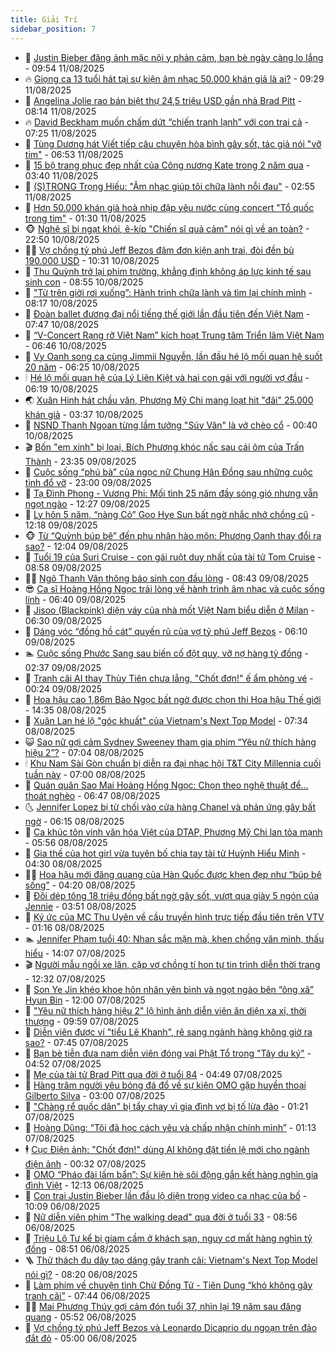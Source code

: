 ```yaml
---
title: Giải Trí
sidebar_position: 7
---
```


<!-- dantri-giai-tri:START -->
- 🤩 [Justin Bieber đăng ảnh mặc nội y phản cảm, bạn bè ngày càng lo lắng](https://dantri.com.vn/giai-tri/justin-bieber-dang-anh-mac-noi-y-phan-cam-ban-be-ngay-cang-lo-lang-20250811110949314.htm) - 09:54 11/08/2025
- 🔥 [Giọng ca 13 tuổi hát tại sự kiện âm nhạc 50.000 khán giả là ai?](https://dantri.com.vn/giai-tri/giong-ca-13-tuoi-hat-tai-su-kien-am-nhac-50000-khan-gia-la-ai-20250811153136876.htm) - 09:29 11/08/2025
- 🚀 [Angelina Jolie rao bán biệt thự 24,5 triệu USD gần nhà Brad Pitt](https://dantri.com.vn/giai-tri/angelina-jolie-rao-ban-biet-thu-245-trieu-usd-gan-nha-brad-pitt-20250811120014549.htm) - 08:14 11/08/2025
- 🔥 [David Beckham muốn chấm dứt “chiến tranh lạnh” với con trai cả](https://dantri.com.vn/giai-tri/david-beckham-muon-cham-dut-chien-tranh-lanh-voi-con-trai-ca-20250811101331171.htm) - 07:25 11/08/2025
- 🌈 [Tùng Dương hát Viết tiếp câu chuyện hòa bình gây sốt, tác giả nói &quot;vỡ tim&quot;](https://dantri.com.vn/giai-tri/tung-duong-hat-viet-tiep-cau-chuyen-hoa-binh-gay-sot-tac-gia-noi-vo-tim-20250811122619358.htm) - 06:53 11/08/2025
- 📝 [15 bộ trang phục đẹp nhất của Công nương Kate trong 2 năm qua](https://dantri.com.vn/giai-tri/15-bo-trang-phuc-dep-nhat-cua-cong-nuong-kate-trong-2-nam-qua-20250806182446627.htm) - 03:40 11/08/2025
- 💪 [&lpar;S&rpar;TRONG Trọng Hiếu: &quot;Âm nhạc giúp tôi chữa lành nỗi đau&quot;](https://dantri.com.vn/giai-tri/strong-trong-hieu-am-nhac-giup-toi-chua-lanh-noi-dau-20250810103712055.htm) - 02:55 11/08/2025
- 🤡 [Hơn 50.000 khán giả hoà  nhịp đập yêu nước cùng concert &quot;Tổ quốc trong tim&quot;](https://dantri.com.vn/giai-tri/hon-50000-khan-gia-hoa-nhip-dap-yeu-nuoc-cung-concert-to-quoc-trong-tim-20250811082059920.htm) - 01:30 11/08/2025
- 🐵 [Nghệ sĩ bị ngạt khói, ê-kíp &quot;Chiến sĩ quả cảm&quot; nói gì về an toàn?](https://dantri.com.vn/giai-tri/nghe-si-bi-ngat-khoi-e-kip-chien-si-qua-cam-noi-gi-ve-an-toan-20250810223136594.htm) - 22:50 10/08/2025
- 🧑‍🏫 [Vợ chồng tỷ phú Jeff Bezos đâm đơn kiện anh trai, đòi đền bù 190.000 USD](https://dantri.com.vn/giai-tri/vo-chong-ty-phu-jeff-bezos-dam-don-kien-anh-trai-doi-den-bu-190000-usd-20250810113701992.htm) - 10:31 10/08/2025
- 💂 [Thu Quỳnh trở lại phim trường, khẳng định không áp lực kinh tế sau sinh con](https://dantri.com.vn/giai-tri/thu-quynh-tro-lai-phim-truong-khang-dinh-khong-ap-luc-kinh-te-sau-sinh-con-20250810131653727.htm) - 08:55 10/08/2025
- 🤠 [&quot;Từ trên giời rơi xuống”: Hành trình chữa lành và tìm lại chính mình](https://dantri.com.vn/giai-tri/tu-tren-gioi-roi-xuong-hanh-trinh-chua-lanh-va-tim-lai-chinh-minh-20250810001822443.htm) - 08:17 10/08/2025
- 🫶 [Đoàn ballet đương đại nổi tiếng thế giới lần đầu tiên đến Việt Nam](https://dantri.com.vn/giai-tri/doan-ballet-duong-dai-noi-tieng-the-gioi-lan-dau-tien-den-viet-nam-20250810122310022.htm) - 07:47 10/08/2025
- 🦏 [“V-Concert Rạng rỡ Việt Nam” kích hoạt Trung tâm Triển lãm Việt Nam](https://dantri.com.vn/giai-tri/v-concert-rang-ro-viet-nam-kich-hoat-trung-tam-trien-lam-viet-nam-20250810125943099.htm) - 06:46 10/08/2025
- 🧰 [Vy Oanh song ca cùng Jimmii Nguyễn, lần đầu hé lộ mối quan hệ suốt 20 năm](https://dantri.com.vn/giai-tri/vy-oanh-song-ca-cung-jimmii-nguyen-lan-dau-he-lo-moi-quan-he-suot-20-nam-20250810102231692.htm) - 06:25 10/08/2025
- 🕯 [Hé lộ mối quan hệ của Lý Liên Kiệt và hai con gái với người vợ đầu](https://dantri.com.vn/giai-tri/he-lo-moi-quan-he-cua-ly-lien-kiet-va-hai-con-gai-voi-nguoi-vo-dau-20250810105059809.htm) - 06:19 10/08/2025
- 🌏 [Xuân Hinh hát chầu văn, Phương Mỹ Chi mang loạt hit &quot;đãi&quot; 25.000 khán giả](https://dantri.com.vn/giai-tri/xuan-hinh-hat-chau-van-phuong-my-chi-mang-loat-hit-dai-25000-khan-gia-20250810095955227.htm) - 03:37 10/08/2025
- 🌈 [NSND Thanh Ngoan từng lầm tưởng &quot;Súy Vân&quot; là vở chèo cổ](https://dantri.com.vn/giai-tri/nsnd-thanh-ngoan-tung-lam-tuong-suy-van-la-vo-cheo-co-20250810012124025.htm) - 00:40 10/08/2025
- 🎬 [Bốn &quot;em xinh&quot; bị loại, Bích Phương khóc nấc sau cái ôm của Trấn Thành](https://dantri.com.vn/giai-tri/bon-em-xinh-bi-loai-bich-phuong-khoc-nac-sau-cai-om-cua-tran-thanh-20250810011624652.htm) - 23:35 09/08/2025
- 👀 [Cuộc sống “phú bà” của ngọc nữ Chung Hân Đồng sau những cuộc tình đổ vỡ](https://dantri.com.vn/giai-tri/cuoc-song-phu-ba-cua-ngoc-nu-chung-han-dong-sau-nhung-cuoc-tinh-do-vo-20250807103134245.htm) - 23:00 09/08/2025
- 🧰 [Tạ Đình Phong - Vương Phi: Mối tình 25 năm đầy sóng gió nhưng vẫn ngọt ngào](https://dantri.com.vn/giai-tri/ta-dinh-phong-vuong-phi-moi-tinh-25-nam-day-song-gio-nhung-van-ngot-ngao-20250807213405519.htm) - 12:27 09/08/2025
- 🧰 [Ly hôn 5 năm, “nàng Cỏ” Goo Hye Sun bất ngờ nhắc nhở chồng cũ](https://dantri.com.vn/giai-tri/ly-hon-5-nam-nang-co-goo-hye-sun-bat-ngo-nhac-nho-chong-cu-20250809130945233.htm) - 12:18 09/08/2025
- 🐵 [Từ “Quỳnh búp bê” đến phu nhân hào môn: Phương Oanh thay đổi ra sao?](https://dantri.com.vn/giai-tri/tu-quynh-bup-be-den-phu-nhan-hao-mon-phuong-oanh-thay-doi-ra-sao-20250804212616991.htm) - 12:04 09/08/2025
- 🐘 [Tuổi 19 của Suri Cruise - con gái ruột duy nhất của tài tử Tom Cruise](https://dantri.com.vn/giai-tri/tuoi-19-cua-suri-cruise-con-gai-ruot-duy-nhat-cua-tai-tu-tom-cruise-20250809110434575.htm) - 08:58 09/08/2025
- 🧑‍💻 [Ngô Thanh Vân thông báo sinh con đầu lòng](https://dantri.com.vn/giai-tri/ngo-thanh-van-thong-bao-sinh-con-dau-long-20250809151735282.htm) - 08:43 09/08/2025
- 😎 [Ca sĩ Hoàng Hồng Ngọc trải lòng về hành trình âm nhạc và cuộc sống lính](https://dantri.com.vn/giai-tri/ca-si-hoang-hong-ngoc-trai-long-ve-hanh-trinh-am-nhac-va-cuoc-song-linh-20250809125500991.htm) - 06:40 09/08/2025
- 🧰 [Jisoo &lpar;Blackpink&rpar; diện váy của nhà mốt Việt Nam biểu diễn ở Milan](https://dantri.com.vn/giai-tri/jisoo-blackpink-dien-vay-cua-nha-mot-viet-nam-bieu-dien-o-milan-20250809110341094.htm) - 06:30 09/08/2025
- 🧰 [Dáng vóc “đồng hồ cát” quyến rũ của vợ tỷ phú Jeff Bezos](https://dantri.com.vn/giai-tri/dang-voc-dong-ho-cat-quyen-ru-cua-vo-ty-phu-jeff-bezos-20250809101522806.htm) - 06:10 09/08/2025
- 🏊 [Cuộc sống Phước Sang sau biến cố đột quỵ, vỡ nợ hàng tỷ đồng](https://dantri.com.vn/giai-tri/cuoc-song-phuoc-sang-sau-bien-co-dot-quy-vo-no-hang-ty-dong-20250808220142367.htm) - 02:37 09/08/2025
- 🌋 [Tranh cãi AI thay Thùy Tiên chưa lắng, &quot;Chốt đơn!&quot; ế ẩm phòng vé](https://dantri.com.vn/giai-tri/tranh-cai-ai-thay-thuy-tien-chua-lang-chot-don-e-am-phong-ve-20250809062110888.htm) - 00:24 09/08/2025
- 🔭 [Hoa hậu cao 1,86m Bảo Ngọc bất ngờ được chọn thi Hoa hậu Thế giới](https://dantri.com.vn/giai-tri/hoa-hau-cao-186m-bao-ngoc-bat-ngo-duoc-chon-thi-hoa-hau-the-gioi-20250808205543510.htm) - 14:35 08/08/2025
- 📝 [Xuân Lan hé lộ &quot;góc khuất&quot; của Vietnam&#39;s Next Top Model](https://dantri.com.vn/giai-tri/xuan-lan-he-lo-goc-khuat-cua-vietnams-next-top-model-20250808092735379.htm) - 07:34 08/08/2025
- 😺 [Sao nữ gợi cảm Sydney Sweeney tham gia phim “Yêu nữ thích hàng hiệu 2”?](https://dantri.com.vn/giai-tri/sao-nu-goi-cam-sydney-sweeney-tham-gia-phim-yeu-nu-thich-hang-hieu-2-20250808134134233.htm) - 07:04 08/08/2025
- 🕯 [Khu Nam Sài Gòn chuẩn bị diễn ra đại nhạc hội T&amp;T City Millennia cuối tuần này](https://dantri.com.vn/giai-tri/khu-nam-sai-gon-chuan-bi-dien-ra-dai-nhac-hoi-tt-city-millennia-cuoi-tuan-nay-20250808113616446.htm) - 07:00 08/08/2025
- 🦄 [Quán quân Sao Mai Hoàng Hồng Ngọc: Chọn theo nghệ thuật để... thoát nghèo](https://dantri.com.vn/giai-tri/quan-quan-sao-mai-hoang-hong-ngoc-chon-theo-nghe-thuat-de-thoat-ngheo-20250808114644894.htm) - 06:47 08/08/2025
- 🌜 [Jennifer Lopez bị từ chối vào cửa hàng Chanel và phản ứng gây bất ngờ](https://dantri.com.vn/giai-tri/jennifer-lopez-bi-tu-choi-vao-cua-hang-chanel-va-phan-ung-gay-bat-ngo-20250808113926204.htm) - 06:15 08/08/2025
- 👹 [Ca khúc tôn vinh văn hóa Việt của DTAP, Phương Mỹ Chi lan tỏa mạnh](https://dantri.com.vn/giai-tri/ca-khuc-ton-vinh-van-hoa-viet-cua-dtap-phuong-my-chi-lan-toa-manh-20250808125010762.htm) - 05:56 08/08/2025
- 🚀 [Gia thế của hot girl vừa tuyên bố chia tay tài tử Huỳnh Hiểu Minh](https://dantri.com.vn/giai-tri/gia-the-cua-hot-girl-vua-tuyen-bo-chia-tay-tai-tu-huynh-hieu-minh-20250808104555863.htm) - 04:30 08/08/2025
- 🧑‍💻 [Hoa hậu mới đăng quang của Hàn Quốc được khen đẹp như “búp bê sống”](https://dantri.com.vn/giai-tri/hoa-hau-moi-dang-quang-cua-han-quoc-duoc-khen-dep-nhu-bup-be-song-20250808094940919.htm) - 04:20 08/08/2025
- 🦩 [Đôi dép tông 18 triệu đồng bất ngờ gây sốt, vượt qua giày 5 ngón của Jennie](https://dantri.com.vn/giai-tri/doi-dep-tong-18-trieu-dong-bat-ngo-gay-sot-vuot-qua-giay-5-ngon-cua-jennie-20250802130911551.htm) - 03:51 08/08/2025
- 💫 [Ký ức của MC Thu Uyên về cầu truyền hình trực tiếp đầu tiên trên VTV](https://dantri.com.vn/giai-tri/ky-uc-cua-mc-thu-uyen-ve-cau-truyen-hinh-truc-tiep-dau-tien-tren-vtv-20250807231454338.htm) - 01:16 08/08/2025
- 🏊 [Jennifer Phạm tuổi 40: Nhan sắc mặn mà, khen chồng văn minh, thấu hiểu](https://dantri.com.vn/giai-tri/jennifer-pham-tuoi-40-nhan-sac-man-ma-khen-chong-van-minh-thau-hieu-20250806163325628.htm) - 14:07 07/08/2025
- 🎬 [Người mẫu ngồi xe lăn, cặp vợ chồng tí hon tự tin trình diễn thời trang](https://dantri.com.vn/giai-tri/nguoi-mau-ngoi-xe-lan-cap-vo-chong-ti-hon-tu-tin-trinh-dien-thoi-trang-20250807152328633.htm) - 12:32 07/08/2025
- 💃 [Son Ye Jin khéo khoe hôn nhân yên bình và ngọt ngào bên “ông xã” Hyun Bin](https://dantri.com.vn/giai-tri/son-ye-jin-kheo-khoe-hon-nhan-yen-binh-va-ngot-ngao-ben-ong-xa-hyun-bin-20250807112140684.htm) - 12:00 07/08/2025
- 🌊 [&quot;Yêu nữ thích hàng hiệu 2&quot; lộ hình ảnh diễn viên ăn diện xa xỉ, thời thượng](https://dantri.com.vn/giai-tri/yeu-nu-thich-hang-hieu-2-lo-hinh-anh-dien-vien-an-dien-xa-xi-thoi-thuong-20250804233503760.htm) - 09:59 07/08/2025
- 🧰 [Diễn viên được ví &quot;tiểu Lê Khanh&quot;, rẽ sang ngành hàng không giờ ra sao?](https://dantri.com.vn/giai-tri/dien-vien-duoc-vi-tieu-le-khanh-re-sang-nganh-hang-khong-gio-ra-sao-20250806152958620.htm) - 07:45 07/08/2025
- 🦣 [Bạn bè tiễn đưa nam diễn viên đóng vai Phật Tổ trong &quot;Tây du ký&quot;](https://dantri.com.vn/giai-tri/ban-be-tien-dua-nam-dien-vien-dong-vai-phat-to-trong-tay-du-ky-20250807095048606.htm) - 04:52 07/08/2025
- 🥷 [Mẹ của tài tử Brad Pitt qua đời ở tuổi 84](https://dantri.com.vn/giai-tri/me-cua-tai-tu-brad-pitt-qua-doi-o-tuoi-84-20250807093742154.htm) - 04:49 07/08/2025
- 🦏 [Hàng trăm người yêu bóng đá đổ về sự kiện OMO gặp huyền thoại Gilberto Silva](https://dantri.com.vn/giai-tri/hang-tram-nguoi-yeu-bong-da-do-ve-su-kien-omo-gap-huyen-thoai-gilberto-silva-20250806213417461.htm) - 03:00 07/08/2025
- 🫶 [&quot;Chàng rể quốc dân&quot; bị tẩy chay vì gia đình vợ bị tố lừa đảo](https://dantri.com.vn/giai-tri/chang-re-quoc-dan-bi-tay-chay-vi-gia-dinh-vo-bi-to-lua-dao-20250806124732973.htm) - 01:21 07/08/2025
- 💼 [Hoàng Dũng: “Tôi đã học cách yêu và chấp nhận chính mình”](https://dantri.com.vn/giai-tri/hoang-dung-toi-da-hoc-cach-yeu-va-chap-nhan-chinh-minh-20250805211435512.htm) - 01:13 07/08/2025
- 🕴 [Cục Điện ảnh: &quot;Chốt đơn!&quot; dùng AI không đặt tiền lệ mới cho ngành điện ảnh](https://dantri.com.vn/giai-tri/cuc-dien-anh-chot-don-dung-ai-khong-dat-tien-le-moi-cho-nganh-dien-anh-20250806225525999.htm) - 00:32 07/08/2025
- 🐲 [OMO “Pháo đài lấm bẩn”: Sự kiện hè sôi động gắn kết hàng nghìn gia đình Việt](https://dantri.com.vn/giai-tri/omo-phao-dai-lam-ban-su-kien-he-soi-dong-gan-ket-hang-nghin-gia-dinh-viet-20250806191304442.htm) - 12:13 06/08/2025
- 🐘 [Con trai Justin Bieber lần đầu lộ diện trong video ca nhạc của bố](https://dantri.com.vn/giai-tri/con-trai-justin-bieber-lan-dau-lo-dien-trong-video-ca-nhac-cua-bo-20250806164227075.htm) - 10:09 06/08/2025
- 🤭 [Nữ diễn viên phim &quot;The walking dead&quot; qua đời ở tuổi 33](https://dantri.com.vn/giai-tri/nu-dien-vien-phim-the-walking-dead-qua-doi-o-tuoi-33-20250806154902764.htm) - 08:56 06/08/2025
- 💯 [Triệu Lộ Tư kể bị giam cầm ở khách sạn, nguy cơ mất hàng nghìn tỷ đồng](https://dantri.com.vn/giai-tri/trieu-lo-tu-ke-bi-giam-cam-o-khach-san-nguy-co-mat-hang-nghin-ty-dong-20250806110151351.htm) - 08:51 06/08/2025
- 🪜 [Thử thách đu dây tạo dáng gây tranh cãi: Vietnam&#39;s Next Top Model nói gì?](https://dantri.com.vn/giai-tri/thu-thach-du-day-tao-dang-gay-tranh-cai-vietnams-next-top-model-noi-gi-20250806132010113.htm) - 08:20 06/08/2025
- 👹 [Làm phim về chuyện tình Chử Đồng Tử - Tiên Dung “khó không gây tranh cãi”](https://dantri.com.vn/giai-tri/lam-phim-ve-chuyen-tinh-chu-dong-tu-tien-dung-kho-khong-gay-tranh-cai-20250806125527371.htm) - 07:44 06/08/2025
- 🧑‍🏫 [Mai Phương Thúy gợi cảm đón tuổi 37, nhìn lại 19 năm sau đăng quang](https://dantri.com.vn/giai-tri/mai-phuong-thuy-goi-cam-don-tuoi-37-nhin-lai-19-nam-sau-dang-quang-20250806110628052.htm) - 05:52 06/08/2025
- 🐘 [Vợ chồng tỷ phú Jeff Bezos và Leonardo Dicaprio du ngoạn trên đảo đắt đỏ](https://dantri.com.vn/giai-tri/vo-chong-ty-phu-jeff-bezos-va-leonardo-dicaprio-du-ngoan-tren-dao-dat-do-20250806093038095.htm) - 05:00 06/08/2025<!-- dantri-giai-tri:END -->
